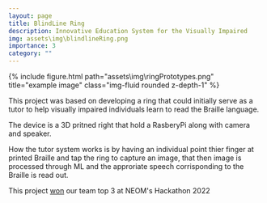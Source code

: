 ```yaml
---
layout: page
title: BlindLine Ring
description: Innovative Education System for the Visually Impaired
img: assets\img\blindlineRing.png
importance: 3
category: ""
---
```

<div class="row">
    <div class="col-sm mt-3 mt-md-0">
        {% include figure.html path="assets\img\ringPrototypes.png" title="example image" class="img-fluid rounded z-depth-1" %}
    </div>
</div>

This project was based on developing a ring that could initially serve as a tutor to help visually impaired individuals learn to read the Braille language.

The device is a 3D pritned right that hold a RasberyPi along with camera and speaker. 

How the tutor system works is by having an individual point thier finger at printed Braille and tap the ring to capture an image, that then image is processed through ML and the approriate speech corrisponding to the Braille is read out.


This project <a href="https://www.neom.com/en-us/newsroom/hackathon-winning-teams"> won</a> our team top 3 at NEOM's Hackathon 2022



